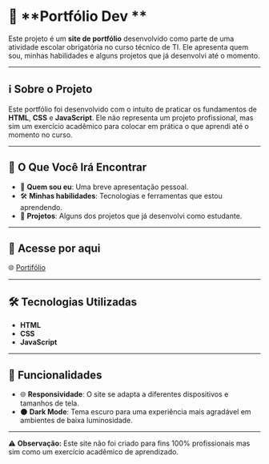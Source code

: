 # 📁 **Portfólio Dev **

Este projeto é um **site de portfólio** desenvolvido como parte de uma atividade escolar obrigatória no curso técnico de TI. Ele apresenta quem sou, minhas habilidades e alguns projetos que já desenvolvi até o momento.

---

## ℹ️ **Sobre o Projeto**
Este portfólio foi desenvolvido com o intuito de praticar os fundamentos de **HTML**, **CSS** e **JavaScript**. Ele não representa um projeto profissional, mas sim um exercício acadêmico para colocar em prática o que aprendi até o momento no curso.

---

## 📌 **O Que Você Irá Encontrar**
- 🧑 **Quem sou eu**: Uma breve apresentação pessoal.  
- 🛠 **Minhas habilidades**: Tecnologias e ferramentas que estou aprendendo.  
- 📂 **Projetos**: Alguns dos projetos que já desenvolvi como estudante.
---

## 🔗 **Acesse por aqui**
🌐 [Portifólio](https://bernardooldz.github.io/portifolio/)

---

## 🛠 **Tecnologias Utilizadas**
- **HTML**
- **CSS**
- **JavaScript**

---

## 🎨 **Funcionalidades**
- 🌐 **Responsividade**: O site se adapta a diferentes dispositivos e tamanhos de tela.  
- 🌑 **Dark Mode**: Tema escuro para uma experiência mais agradável em ambientes de baixa luminosidade.

---

⚠️ **Observação:** Este site não foi criado para fins 100% profissionais mas sim como um exercício acadêmico de aprendizado.

